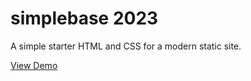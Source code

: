 # simplebase 2023
A simple starter HTML and CSS for a modern static site.

[View Demo](https://johndoenma.github.io/simplebase-2023)
